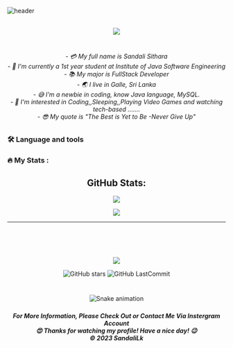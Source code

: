 ![header](https://user-images.githubusercontent.com/59575502/127335491-fdba1874-e943-4d3c-ab8c-678ffe22f8b8.png)
<div align="center">
<br>
    <img src="https://readme-typing-svg.herokuapp.com?font=Quicksand&color=66bb6a&size=50&center=true&vCenter=true&height=60&width=618&lines=Hi,+I'm+;Sandali+;Welcome+to+My+Profile!+;"
</div>

<div align="center">
</div>

###

<h6 align="center"><br>- 💳 My full name is Sandali Sithara <br>- 🏫 I'm currently a 1st year student at Institute of Java Software Engineering<br>- 📚 My major is FullStack Developer<br>- 🌏 I live in Galle, Sri Lanka<br>- 😅 I'm a newbie in coding, know Java language, MySQL.<br>- 🧐 I'm interested in Coding,,Sleeping,,Playing Video Games and watching tech-based .......<br>- 😎 My quote is "The Best is Yet to Be -Never Give Up"<br></h6>

###

<p align="left"></p>

###

<h3 align="left">🛠 Language and tools</h3>

###


<h3 align="left">🔥   My Stats :</h3>

## GitHub Stats:

![](https://github-readme-stats.vercel.app/api/top-langs/?username=SandaliLk&theme=tokyonight&hide_border=true&include_all_commits=true&count_private=true&layout=compact)

![](https://github-profile-summary-cards.vercel.app/api/cards/profile-details?username=SandaliLk&theme=tokyonight)

***

###

<br clear="both">

<div align="center">

</div>


###

<br clear="both">

<div align="center">
  <img src="https://visitor-badge.laobi.icu/badge?page_id=SandaliLk.SandaliLk&left_color=blue&right_color=red"  />
</div>

<div align="center">

![GitHub stars](https://img.shields.io/github/stars/SandaliLk/SandaliLk?&labelColor=black&color=f7b731&style=for-the-badge)
![GitHub LastCommit](https://img.shields.io/github/last-commit/SandaliLk/SandaliLk?logo=github&labelColor=black&color=d1d8e0&style=for-the-badge)

</div>


###

<br clear="both">

<img src="https://raw.githubusercontent.com/maurodesouza/maurodesouza/output/snake.svg" alt="Snake animation" />

###


<h5 align="center">For More Information, Please Check Out or Contact Me Via Instergram Account<br>😍 Thanks for watching my profile! Have a nice day! 😉<br>© 2023 SandaliLk</h5>

###
